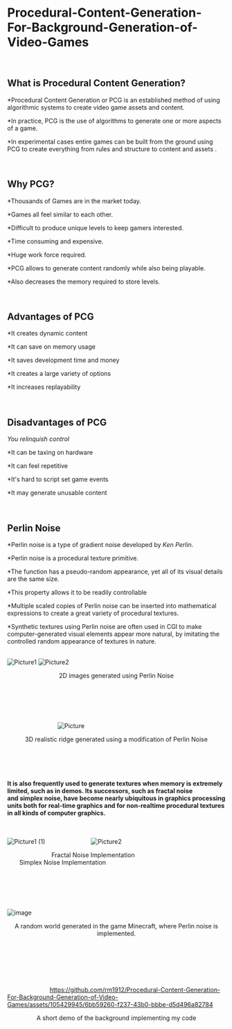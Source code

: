 # Procedural-Content-Generation-For-Background-Generation-of-Video-Games

<br> <!-- Insert an empty line using HTML <br> tag -->
## What is Procedural Content Generation?
*Procedural Content Generation or PCG is an established method of using algorithmic systems to create video game assets and content. 

*In practice, PCG is the use of algorithms to generate one or more aspects of a game.

*In experimental cases entire games can be built from the ground using PCG to create everything from rules and structure to content and assets .

<br> <!-- Insert an empty line using HTML <br> tag -->
## Why PCG?
*Thousands of Games are in the market today.

*Games all feel similar to each other.

*Difficult to produce unique levels to keep gamers interested.

*Time consuming and expensive.

*Huge work force required.

*PCG allows to generate content randomly while also being playable. 

*Also decreases the memory required to store levels.

<br> <!-- Insert an empty line using HTML <br> tag -->
## Advantages of PCG
*It creates dynamic content

*It can save on memory usage

*It saves development time and money

*It creates a large variety of options

*It increases replayability

<br> <!-- Insert an empty line using HTML <br> tag -->
## Disadvantages of PCG
*You relinquish control*

*It can be taxing on hardware

*It can feel repetitive

*It's hard to script set game events

*It may generate unusable content

<br> <!-- Insert an empty line using HTML <br> tag -->
## **Perlin Noise**
*Perlin noise is a type of gradient noise developed by _Ken Perlin_. 

*Perlin noise is a procedural texture primitive.

*The function has a pseudo-random appearance, yet all of its visual details are the same size. 

*This property allows it to be readily controllable

*Multiple scaled copies of Perlin noise can be inserted into mathematical expressions to create a great variety of procedural textures. 

*Synthetic textures using Perlin noise are often used in CGI to make computer-generated visual elements appear more natural, by imitating the controlled random appearance of textures in nature.

<br> <!-- Insert an empty line using HTML <br> tag -->
![Picture1](https://github.com/rm1912/Procedural-Content-Generation-For-Background-Generation-of-Video-Games/assets/105429945/c3a4607e-efd4-4360-bed4-fd3c35a7d2c6)     ![Picture2](https://github.com/rm1912/Procedural-Content-Generation-For-Background-Generation-of-Video-Games/assets/105429945/88ec04b1-a24d-4ba2-be7e-2e5f398b7785)
<div align="center">
  2D images generated using Perlin Noise
</div>

<br> <!-- Insert an empty line using HTML <br> tag -->
<br> <!-- Insert an empty line using HTML <br> tag -->
<br> <!-- Insert an empty line using HTML <br> tag -->
<br> <!-- Insert an empty line using HTML <br> tag -->
<br> <!-- Insert an empty line using HTML <br> tag -->
&emsp;&emsp;&emsp;&emsp;&emsp;&emsp;&emsp;&emsp;  ![Picture](https://github.com/rm1912/Procedural-Content-Generation-For-Background-Generation-of-Video-Games/assets/105429945/ec9622c8-dc00-4437-8cee-a4f873579853)
<div align="center">
  3D realistic ridge generated using a modification of Perlin Noise
</div>

<br> <!-- Insert an empty line using HTML <br> tag -->
<br> <!-- Insert an empty line using HTML <br> tag -->
<br> <!-- Insert an empty line using HTML <br> tag -->

#### It is also frequently used to generate textures when memory is extremely limited, such as in demos. Its successors, such as fractal noise and simplex noise, have become nearly ubiquitous in graphics processing units both for real-time graphics and for non-realtime procedural textures in all kinds of computer graphics.


<br> <!-- Insert an empty line using HTML <br> tag -->

  ![Picture1 (1)](https://github.com/rm1912/Procedural-Content-Generation-For-Background-Generation-of-Video-Games/assets/105429945/98761231-3d95-4594-8d43-891b11a5242c)  &emsp;&emsp;&emsp;&emsp;&emsp;&emsp;&emsp; ![Picture2](https://github.com/rm1912/Procedural-Content-Generation-For-Background-Generation-of-Video-Games/assets/105429945/497aef4c-f1a5-4311-a726-876a0c3d309d)

&emsp;&emsp;&emsp;&emsp;&emsp;&emsp;&emsp; Fractal Noise Implementation &emsp;&emsp;&emsp;&emsp;&emsp;&emsp;&emsp;&emsp;&emsp;&emsp;&emsp;&emsp;&emsp;  &emsp;&emsp;Simplex Noise Implementation

<br> <!-- Insert an empty line using HTML <br> tag -->
<br> <!-- Insert an empty line using HTML <br> tag -->
<br> <!-- Insert an empty line using HTML <br> tag -->
<br> <!-- Insert an empty line using HTML <br> tag -->
<br> <!-- Insert an empty line using HTML <br> tag -->
![image](https://github.com/rm1912/Procedural-Content-Generation-For-Background-Generation-of-Video-Games/assets/105429945/111c6bd7-418b-4002-ad91-68ca6263a30c)
<div align="center">
  A random world generated in the game Minecraft, where Perlin noise is implemented.
</div>

<br> <!-- Insert an empty line using HTML <br> tag -->
<br> <!-- Insert an empty line using HTML <br> tag -->
<br> <!-- Insert an empty line using HTML <br> tag -->
<br> <!-- Insert an empty line using HTML <br> tag -->
<br> <!-- Insert an empty line using HTML <br> tag -->

&emsp;&emsp;&emsp;&emsp;&emsp;&emsp;&emsp;https://github.com/rm1912/Procedural-Content-Generation-For-Background-Generation-of-Video-Games/assets/105429945/6bb59260-f237-43b0-bbbe-d5d496a82784
<div align="center">
  A short demo of the background implementing my code
</div>

























